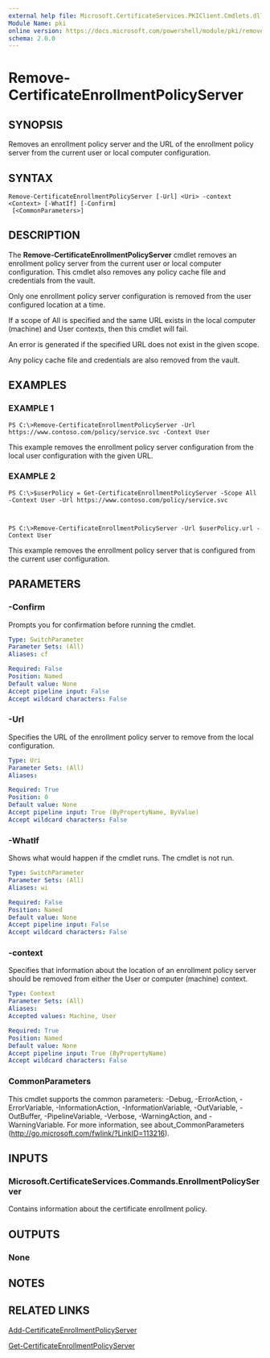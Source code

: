 ```yaml
---
external help file: Microsoft.CertificateServices.PKIClient.Cmdlets.dll-Help.xml
Module Name: pki
online version: https://docs.microsoft.com/powershell/module/pki/remove-certificateenrollmentpolicyserver?view=windowsserver2012-ps&wt.mc_id=ps-gethelp
schema: 2.0.0
---
```


# Remove-CertificateEnrollmentPolicyServer

## SYNOPSIS
Removes an enrollment policy server and the URL of the enrollment policy server from the current user or local computer configuration.

## SYNTAX

```
Remove-CertificateEnrollmentPolicyServer [-Url] <Uri> -context <Context> [-WhatIf] [-Confirm]
 [<CommonParameters>]
```

## DESCRIPTION
The **Remove-CertificateEnrollmentPolicyServer** cmdlet removes an enrollment policy server from the current user or local computer configuration.
This cmdlet also removes any policy cache file and credentials from the vault.

Only one enrollment policy server configuration is removed from the user configured location at a time. 

If a scope of All is specified and the same URL exists in the local computer (machine) and User contexts, then this cmdlet will fail. 

An error is generated if the specified URL does not exist in the given scope. 

Any policy cache file and credentials are also removed from the vault.

## EXAMPLES

### EXAMPLE 1
```
PS C:\>Remove-CertificateEnrollmentPolicyServer -Url https://www.contoso.com/policy/service.svc -Context User
```

This example removes the enrollment policy server configuration from the local user configuration with the given URL.

### EXAMPLE 2
```
PS C:\>$userPolicy = Get-CertificateEnrollmentPolicyServer -Scope All -Context User -Url https://www.contoso.com/policy/service.svc



PS C:\>Remove-CertificateEnrollmentPolicyServer -Url $userPolicy.url -Context User
```

This example removes the enrollment policy server that is configured from the current user configuration.

## PARAMETERS

### -Confirm
Prompts you for confirmation before running the cmdlet.

```yaml
Type: SwitchParameter
Parameter Sets: (All)
Aliases: cf

Required: False
Position: Named
Default value: None
Accept pipeline input: False
Accept wildcard characters: False
```

### -Url
Specifies the URL of the enrollment policy server to remove from the local configuration.

```yaml
Type: Uri
Parameter Sets: (All)
Aliases: 

Required: True
Position: 0
Default value: None
Accept pipeline input: True (ByPropertyName, ByValue)
Accept wildcard characters: False
```

### -WhatIf
Shows what would happen if the cmdlet runs. The cmdlet is not run.

```yaml
Type: SwitchParameter
Parameter Sets: (All)
Aliases: wi

Required: False
Position: Named
Default value: None
Accept pipeline input: False
Accept wildcard characters: False
```

### -context
Specifies that information about the location of an enrollment policy server should be removed from either the User or computer (machine) context.

```yaml
Type: Context
Parameter Sets: (All)
Aliases: 
Accepted values: Machine, User

Required: True
Position: Named
Default value: None
Accept pipeline input: True (ByPropertyName)
Accept wildcard characters: False
```

### CommonParameters
This cmdlet supports the common parameters: -Debug, -ErrorAction, -ErrorVariable, -InformationAction, -InformationVariable, -OutVariable, -OutBuffer, -PipelineVariable, -Verbose, -WarningAction, and -WarningVariable. For more information, see about_CommonParameters (http://go.microsoft.com/fwlink/?LinkID=113216).

## INPUTS

### Microsoft.CertificateServices.Commands.EnrollmentPolicyServer
Contains information about the certificate enrollment policy.

## OUTPUTS

### None

## NOTES

## RELATED LINKS

[Add-CertificateEnrollmentPolicyServer](./Add-CertificateEnrollmentPolicyServer.md)

[Get-CertificateEnrollmentPolicyServer](./Get-CertificateEnrollmentPolicyServer.md)

